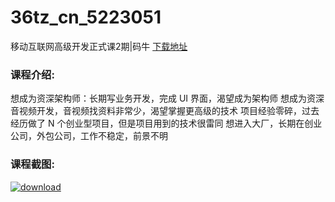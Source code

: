 # 36tz_cn_5223051
移动互联网高级开发正式课2期|码牛
[下载地址](http://www.36tz.cn/article/5223051 "下载地址")
### 课程介绍:
想成为资深架构师：长期写业务开发，完成 UI 界面，渴望成为架构师
想成为资深音视频开发，音视频找资料非常少，渴望掌握更高级的技术
项目经验零碎，过去经历做了 N 个创业型项目，但是项目用到的技术很雷同
想进入大厂，长期在创业公司，外包公司，工作不稳定，前景不明

### 课程截图:
[![download](http://36tz.cn/muke_img/2022_03_2-3.png "下载地址")](http://www.36tz.cn "下载地址")
